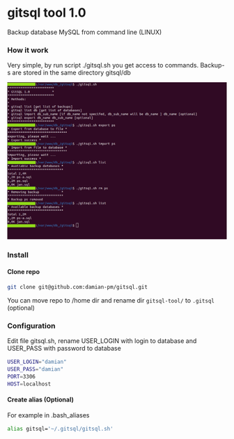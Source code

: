 # gitsql tool 1.0

Backup database MySQL from command line (LINUX)

### How it work
Very simple, by run script ./gitsql.sh you get access to commands. Backup-s are stored in the same directory gitsql/db

![screen](screen.png)

### Install

#### Clone repo

```bash
git clone git@github.com:damian-pm/gitsql.git
```
You can move repo to /home dir and rename dir ``gitsql-tool/`` to ``.gitsql`` (optional)

### Configuration

Edit file gitsql.sh, rename USER_LOGIN with login to database and USER_PASS with password to database
```bash
USER_LOGIN="damian"
USER_PASS="damian"
PORT=3306
HOST=localhost
```

#### Create alias (Optional)

For example in .bash_aliases

```bash
alias gitsql='~/.gitsql/gitsql.sh' 
```
